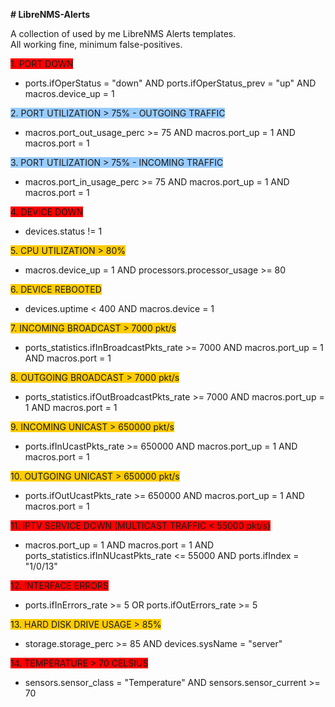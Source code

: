 <p><strong># LibreNMS-Alerts</strong></p>
<p>A collection of used by me LibreNMS Alerts templates. <br />All working fine, minimum false-positives.</p>
<p><span style="background-color: #ff0000;">1. PORT DOWN</span></p>
<ul>
<li>ports.ifOperStatus = "down" AND ports.ifOperStatus_prev = "up" AND macros.device_up = 1</li>
</ul>
<p><span style="background-color: #99ccff;">2. PORT UTILIZATION &gt; 75% - OUTGOING TRAFFIC</span></p>
<ul>
<li>macros.port_out_usage_perc &gt;= 75 AND macros.port_up = 1 AND macros.port = 1</li>
</ul>
<p><span style="background-color: #99ccff;">3. PORT UTILIZATION &gt; 75% - INCOMING TRAFFIC</span></p>
<ul>
<li>macros.port_in_usage_perc &gt;= 75 AND macros.port_up = 1 AND macros.port = 1</li>
</ul>
<p><span style="background-color: #ff0000;">4. DEVICE DOWN</span></p>
<ul>
<li>devices.status != 1</li>
</ul>
<p><span style="background-color: #ffcc00;">5. CPU UTILIZATION &gt; 80%</span></p>
<ul>
<li>macros.device_up = 1 AND processors.processor_usage &gt;= 80</li>
</ul>
<p><span style="background-color: #ffcc00;">6. DEVICE REBOOTED</span></p>
<ul>
<li>devices.uptime &lt; 400 AND macros.device = 1</li>
</ul>
<p><span style="background-color: #ffcc00;">7. INCOMING BROADCAST &gt; 7000 pkt/s</span></p>
<ul>
<li>ports_statistics.ifInBroadcastPkts_rate &gt;= 7000 AND macros.port_up = 1 AND macros.port = 1</li>
</ul>
<p><span style="background-color: #ffcc00;">8. OUTGOING BROADCAST &gt; 7000 pkt/s</span></p>
<ul>
<li>ports_statistics.ifOutBroadcastPkts_rate &gt;= 7000 AND macros.port_up = 1 AND macros.port = 1</li>
</ul>
<p><span style="background-color: #ffcc00;">9. INCOMING UNICAST &gt; 650000 pkt/s</span></p>
<ul>
<li>ports.ifInUcastPkts_rate &gt;= 650000 AND macros.port_up = 1 AND macros.port = 1</li>
</ul>
<p><span style="background-color: #ffcc00;">10. OUTGOING UNICAST &gt; 650000 pkt/s</span></p>
<ul>
<li>ports.ifOutUcastPkts_rate &gt;= 650000 AND macros.port_up = 1 AND macros.port = 1</li>
</ul>
<p><span style="background-color: #ff0000;">11. IPTV SERVICE DOWN (MULTICAST TRAFFIC &lt; 55000 pkt/s)</span></p>
<ul>
<li>macros.port_up = 1 AND macros.port = 1 AND ports_statistics.ifInNUcastPkts_rate <= 55000 AND ports.ifIndex = "1/0/13"</li>
</ul>
<p><span style="background-color: #ff0000;">12. INTERFACE ERRORS</span></p>
<ul>
<li>ports.ifInErrors_rate &gt;= 5 OR ports.ifOutErrors_rate &gt;= 5</li>
</ul>
<p><span style="background-color: #ffcc00;">13. HARD DISK DRIVE USAGE &gt; 85%</span></p>
<ul>
<li>storage.storage_perc &gt;= 85 AND devices.sysName = "server"</li>
</ul>
<p><span style="background-color: #ff0000;">14. TEMPERATURE &gt; 70 CELSIUS</span></p>
<ul>
<li>sensors.sensor_class = "Temperature" AND sensors.sensor_current &gt;= 70</li>
</ul>
